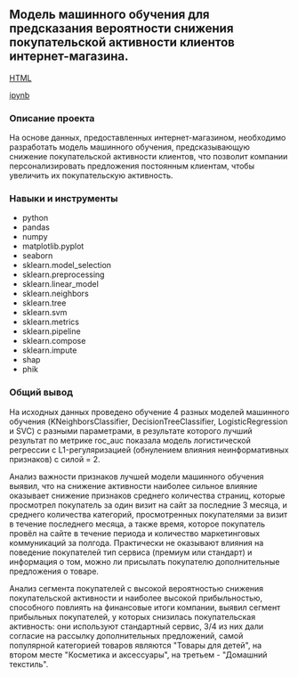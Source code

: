 ## Модель машинного обучения для предсказания вероятности снижения покупательской активности клиентов интернет-магазина.

[HTML](https://github.com/SvetlanaaIvanova/Practicum_projects/blob/main/Project%205.%20Sales/%D0%90%D0%BA%D1%82%D0%B8%D0%B2%D0%BD%D0%BE%D1%81%D1%82%D1%8C%20%D0%BA%D0%BB%D0%B8%D0%B5%D0%BD%D1%82%D0%BE%D0%B2%20%D0%BC%D0%B0%D0%B3%D0%B0%D0%B7%D0%B8%D0%BD%D0%B0.html)

[ipynb](https://github.com/SvetlanaaIvanova/Practicum_projects/blob/main/Project%205.%20Sales/%D0%90%D0%BA%D1%82%D0%B8%D0%B2%D0%BD%D0%BE%D1%81%D1%82%D1%8C%20%D0%BA%D0%BB%D0%B8%D0%B5%D0%BD%D1%82%D0%BE%D0%B2%20%D0%BC%D0%B0%D0%B3%D0%B0%D0%B7%D0%B8%D0%BD%D0%B0.ipynb)

### Описание проекта
На основе данных, предоставленных интернет-магазином, необходимо разработать модель машинного обучения, предсказывающую снижение покупательской активности клиентов, что позволит компании персонализировать предложения постоянным клиентам, чтобы увеличить их покупательскую активность.  

### Навыки и инструменты
- python
- pandas
- numpy
- matplotlib.pyplot
- seaborn
- sklearn.model_selection
- sklearn.preprocessing
- sklearn.linear_model
- sklearn.neighbors
- sklearn.tree
- sklearn.svm
- sklearn.metrics
- sklearn.pipeline
- sklearn.compose
- sklearn.impute
- shap
- phik  

### Общий вывод
На исходных данных проведено обучение 4 разных моделей машинного обучения (KNeighborsClassifier, DecisionTreeClassifier, LogisticRegression и SVC) с разными параметрами, в результате которого лучший результат по метрике roc_auc показала модель логистической регрессии с L1-регуляризацией (обнулением влияния неинформативных признаков) с силой = 2. 

Анализ важности признаков лучшей модели машинного обучения выявил, что на снижение активности наиболее сильное влияние оказывает снижение признаков среднего количества страниц, которые просмотрел покупатель за один визит на сайт за последние 3 месяца, и среднего количества категорий, просмотренных покупателями за визит в течение последнего месяца, а также время, которое покупатель провёл на сайте в течение периода и количество маркетинговых коммуникаций за полгода. Практически не оказывают влияния на поведение покупателей тип сервиса (премиум или стандарт) и информация о том, можно ли присылать покупателю дополнительные предложения о товаре.

Анализ сегмента покупателей с высокой вероятностью снижения покупательской активности и наиболее высокой прибыльностью, способного повлиять на финансовые итоги компании, выявил сегмент прибыльных покупателей, у которых снизилась покупательская активность: они используют стандартный сервис, 3/4 из них дали согласие на рассылку дополнительных предложений, самой популярной категорией товаров являются "Товары для детей", на втором месте "Косметика и аксессуары", на третьем - "Домашний текстиль".
